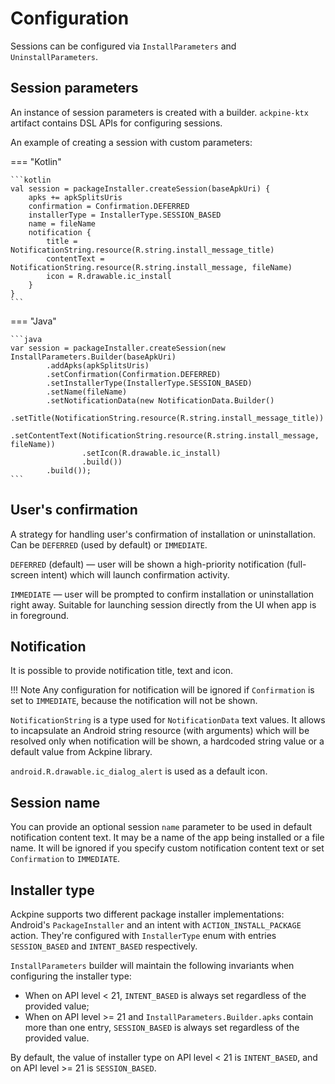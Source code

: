Configuration
============

Sessions can be configured via `InstallParameters` and `UninstallParameters`.

Session parameters
----------

An instance of session parameters is created with a builder. `ackpine-ktx` artifact contains DSL APIs for configuring sessions.

An example of creating a session with custom parameters:

=== "Kotlin"

    ```kotlin
    val session = packageInstaller.createSession(baseApkUri) {
        apks += apkSplitsUris
        confirmation = Confirmation.DEFERRED
        installerType = InstallerType.SESSION_BASED
        name = fileName
        notification {
            title = NotificationString.resource(R.string.install_message_title)
            contentText = NotificationString.resource(R.string.install_message, fileName)
            icon = R.drawable.ic_install
        }
    }
    ```

=== "Java"

    ```java
    var session = packageInstaller.createSession(new InstallParameters.Builder(baseApkUri)
            .addApks(apkSplitsUris)
            .setConfirmation(Confirmation.DEFERRED)
            .setInstallerType(InstallerType.SESSION_BASED)
            .setName(fileName)
            .setNotificationData(new NotificationData.Builder()
                    .setTitle(NotificationString.resource(R.string.install_message_title))
                    .setContentText(NotificationString.resource(R.string.install_message, fileName))
                    .setIcon(R.drawable.ic_install)
                    .build())
            .build());
    ```

User's confirmation
-------------------

A strategy for handling user's confirmation of installation or uninstallation.
Can be `DEFERRED` (used by default) or `IMMEDIATE`.

`DEFERRED` (default) — user will be shown a high-priority notification (full-screen intent) which
will launch confirmation activity.

`IMMEDIATE` — user will be prompted to confirm installation or uninstallation right away. Suitable
for launching session directly from the UI when app is in foreground.

Notification
------------

It is possible to provide notification title, text and icon.

!!! Note
    Any configuration for notification will be ignored if `Confirmation` is set to `IMMEDIATE`, because the notification will not be shown.

`NotificationString` is a type used for `NotificationData` text values. It allows to incapsulate an Android string resource (with arguments) which will be resolved only when notification will be shown, a hardcoded string value or a default value from Ackpine library.

`android.R.drawable.ic_dialog_alert` is used as a default icon.

Session name
------------

You can provide an optional session `name` parameter to be used in default notification content text. It may be a name of the app being installed or a file name. It will be ignored if you specify custom notification content text or set `Confirmation` to `IMMEDIATE`.

Installer type
--------------

Ackpine supports two different package installer implementations: Android's `PackageInstaller` and an intent with `ACTION_INSTALL_PACKAGE` action. They're configured with `InstallerType` enum with entries `SESSION_BASED` and `INTENT_BASED` respectively.

`InstallParameters` builder will maintain the following invariants when configuring the installer type:

- When on API level < 21, `INTENT_BASED` is always set regardless of the provided value;
- When on API level >= 21 and `InstallParameters.Builder.apks` contain more than one entry, `SESSION_BASED` is always set regardless of the provided value.

By default, the value of installer type on API level < 21 is `INTENT_BASED`, and on API level >= 21 is `SESSION_BASED`.